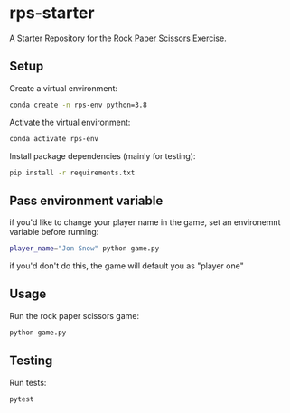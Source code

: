 # rps-starter

A Starter Repository for the [Rock Paper Scissors Exercise](https://github.com/prof-rossetti/intro-to-python/blob/main/exercises/rock-paper-scissors/README.md).

## Setup

Create a virtual environment:

```sh
conda create -n rps-env python=3.8
```

Activate the virtual environment:

```sh
conda activate rps-env
```

Install package dependencies (mainly for testing):

```sh
pip install -r requirements.txt
```
## Pass environment variable 
if you'd like to change your player name in the game, set an environemnt variable before running:

```sh
player_name="Jon Snow" python game.py
```
if you'd don't do this, the game will default you as "player one" 

## Usage

Run the rock paper scissors game:

```sh
python game.py
```

## Testing

Run tests:

```sh
pytest
```
